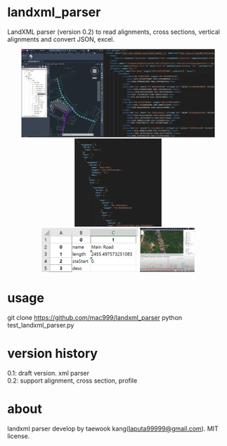 # landxml_parser
LandXML parser (version 0.2) to read alignments, cross sections, vertical alignments and convert JSON, excel.

<p align="center">
<img height="200" src="https://github.com/mac999/landxml_parser/blob/main/civil3d_landxml.PNG"/><img height="200" src="https://github.com/mac999/landxml_parser/blob/main/landxml_sample.PNG"/>
<img height="200" src="https://github.com/mac999/landxml_parser/blob/main/json_file.PNG"/></br>
<img height="100" src="https://github.com/mac999/landxml_parser/blob/main/landxml_excel.PNG"/>
<img height="100" src="https://github.com/mac999/landxml_parser/blob/main/demo_1.PNG"/>
</p>

# usage
git clone https://github.com/mac999/landxml_parser
python test_landxml_parser.py

# version history
0.1: draft version. xml parser</br>
0.2: support alignment, cross section, profile 

# about
landxml parser develop by taewook kang(laputa99999@gmail.com).
MIT license.
